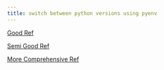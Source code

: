 ```yaml
---
title: switch between python versions using pyenv
---
```


[Good Ref](https://joachim8675309.medium.com/managing-python-versions-with-pyenv-ddd7882eb39e)

[Semi Good Ref](https://akrabat.com/creating-virtual-environments-with-pyenv/)

[More Comprehensive Ref](https://realpython.com/intro-to-pyenv/)
